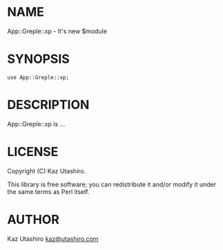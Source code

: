 # NAME

App::Greple::xp - It's new $module

# SYNOPSIS

    use App::Greple::xp;

# DESCRIPTION

App::Greple::xp is ...

# LICENSE

Copyright (C) Kaz Utashiro.

This library is free software; you can redistribute it and/or modify
it under the same terms as Perl itself.

# AUTHOR

Kaz Utashiro <kaz@utashiro.com>
